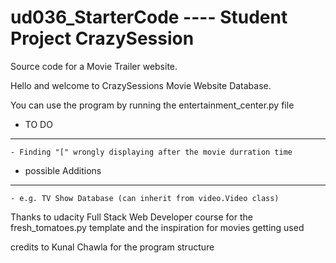 # ud036_StarterCode ---- Student Project CrazySession
Source code for a Movie Trailer website.

Hello and welcome to CrazySessions Movie Website Database.

You can use the program by running the entertainment_center.py file

- TO DO
------------
    - Finding "[" wrongly displaying after the movie durration time

- possible Additions
------------
    - e.g. TV Show Database (can inherit from video.Video class)

Thanks to udacity Full Stack Web Developer course for the fresh_tomatoes.py template
and the inspiration for movies getting used

credits to Kunal Chawla for the program structure
